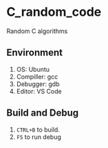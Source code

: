 # C_random_code
Random C algorithms

## Environment
1. OS: Ubuntu
2. Compiller: gcc
3. Debugger: gdb
4. Editor: VS Code

## Build and Debug
1. `CTRL+B` to build.
2. `F5` to run debug
